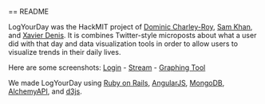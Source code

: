 == README

LogYourDay was the HackMIT project of [Dominic Charley-Roy](https://github.com/jokeofweek), [Sam Khan](sammyKhan), and [Xavier Denis](https://github.com/xldenis). It is combines Twitter-style microposts about what a user did with that day and data visualization tools in order to allow users to visualize trends in their daily lives.

Here are some screenshots:
[Login](http://imgur.com/k55RtZ3) - [Stream](http://imgur.com/k55RtZ3) - [Graphing Tool](http://imgur.com/JkQBhXc)

We made LogYourDay using [Ruby on Rails](http://rubyonrails.org/), [AngularJS](http://angularjs.org/), [MongoDB](http://www.mongodb.org/), [AlchemyAPI](http://www.alchemyapi.com/), and [d3js](http://d3js.org/).